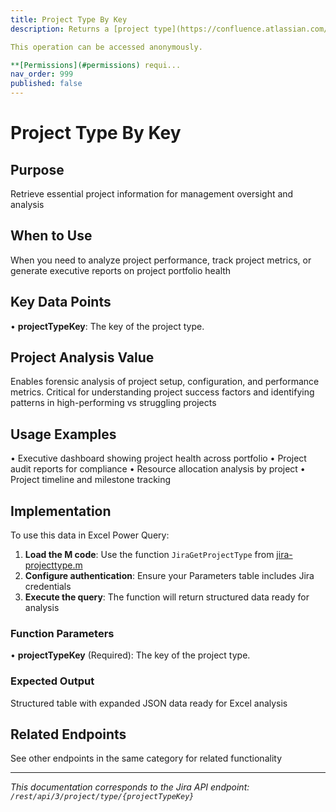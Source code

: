 ```yaml
---
title: Project Type By Key
description: Returns a [project type](https://confluence.atlassian.com/x/Var1Nw).

This operation can be accessed anonymously.

**[Permissions](#permissions) requi...
nav_order: 999
published: false
---
```


# Project Type By Key

## Purpose
Retrieve essential project information for management oversight and analysis

## When to Use
When you need to analyze project performance, track project metrics, or generate executive reports on project portfolio health

## Key Data Points
• **projectTypeKey**: The key of the project type.

## Project Analysis Value
Enables forensic analysis of project setup, configuration, and performance metrics. Critical for understanding project success factors and identifying patterns in high-performing vs struggling projects

## Usage Examples
• Executive dashboard showing project health across portfolio
• Project audit reports for compliance
• Resource allocation analysis by project
• Project timeline and milestone tracking

## Implementation
To use this data in Excel Power Query:

1. **Load the M code**: Use the function `JiraGetProjectType` from [jira-projecttype.m](../assets/jira-projecttype.m)
2. **Configure authentication**: Ensure your Parameters table includes Jira credentials
3. **Execute the query**: The function will return structured data ready for analysis

### Function Parameters
• **projectTypeKey** (Required): The key of the project type.

### Expected Output
Structured table with expanded JSON data ready for Excel analysis

## Related Endpoints
See other endpoints in the same category for related functionality

---
*This documentation corresponds to the Jira API endpoint: `/rest/api/3/project/type/{projectTypeKey}`*
